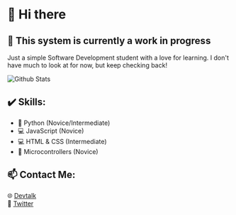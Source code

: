 # 👋 Hi there

## 🚧 This system is currently a work in progress

Just a simple Software Development student with a love for learning. I don't have much to look at for now, but keep checking back!

![Github Stats](https://github-readme-stats.vercel.app/api?username=M-Desormeaux&theme=react&count_private=true&show_icons=true&include_all_commits=true)

## ✔️ Skills:
- 🐍 Python             (Novice/Intermediate)
- 💻 JavaScript         (Novice)
- 💻 HTML & CSS         (Intermediate)
- 💾 Microcontrollers   (Novice)

## 📫 Contact Me:
🌐 [Devtalk](https://discord.gg/69MyVZE3n7)<br>
🐤 [Twitter](https://twitter.com/m__desormeaux)

